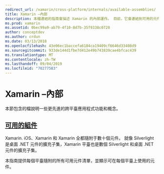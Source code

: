 ```yaml
---
redirect_url: /xamarin/cross-platform/internals/available-assemblies/
title: Xamarin –內部
description: 本檔連結的指南會描述 Xamarin 的內部運作。 目前，它會連結到可用的元件檔。
ms.prod: xamarin
ms.assetid: 0bec99a9-ab79-4f10-8d7b-35f9338c0728
author: conceptdev
ms.author: crdun
ms.date: 03/13/2018
ms.openlocfilehash: 43e06ec1baccefa6184ca19409cf6646d33408d9
ms.sourcegitcommit: 933de144d1fbe7d412e49b743839cae4bfcac439
ms.translationtype: MT
ms.contentlocale: zh-TW
ms.lasthandoff: 09/04/2019
ms.locfileid: "70277583"
---
```

# <a name="xamarin-internals"></a>Xamarin –內部

本節包含的檔說明一些更先進的跨平臺應用程式功能和概念。

## <a name="available-assembliescross-platforminternalsavailable-assembliesmd"></a>[可用的組件](~/cross-platform/internals/available-assemblies.md)

Xamarin. iOS、Xamarin 和 Xamarin 全都隨附于數十個元件。 就像 Silverlight 是桌面 .NET 元件的擴充子集，Xamarin 平臺也是數個 Silverlight 和桌面 .NET 元件的擴充子集。

本指南提供每個平臺隨附的所有可用元件清單，並顯示可在每個平臺上使用的元件。




